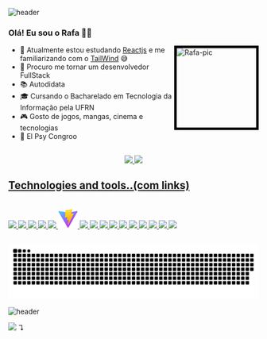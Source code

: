 ![header](https://capsule-render.vercel.app/api?type=waving&color=timeGradient&height=90)

### Olá! Eu sou o Rafa 👋😀

<a align="left" href="//picrew.me/image_maker/197705"/><img align="right" alt="Rafa-pic" height="160" width="160" style="border:5px solid black" src="https://cdn.discordapp.com/attachments/698428639339085837/1009476158062076116/output-onlinegiftools.gif"/>
</a>

  
- 🌱 Atualmente estou estudando [Reactjs](//reactjs.org) e me familiarizando com o [TailWind](//tailwindcss.com) 😅
- 👯 Procuro me tornar um desenvolvedor FullStack
- 📚 Autodidata
- 🎓 Cursando o Bacharelado em Tecnologia da Informação pela UFRN
- 🎮 Gosto de jogos, mangas, cinema e tecnologias
- 🌌 El Psy Congroo


##
<div align="center">
  <a href="https://github.com/RafaelM4gn">
  <img height="180em" src="https://github-readme-stats.vercel.app/api?username=RafaelM4gn&show_icons=true&theme=onedark&include_all_commits=true&count_private=true"/>
  <img height="180em" src="https://github-readme-stats.vercel.app/api/top-langs/?username=RafaelM4gn&layout=compact&langs_count=7&theme=onedark"/>
</div>

## Technologies and tools..(com links)
   
<div style="display: inline_block"><br>
  <a href="//www.java.com"><img width="40" src="https://cdn.jsdelivr.net/gh/devicons/devicon/icons/java/java-original.svg" /> </a>
  <a href="//www.python.org"><img width="40" src="https://cdn.jsdelivr.net/gh/devicons/devicon/icons/python/python-original.svg" /> </a>
  <a href="//cplusplus.com"><img width="40" src="https://cdn.jsdelivr.net/gh/devicons/devicon/icons/cplusplus/cplusplus-original.svg" /> </a>
  <a href="//docs.microsoft.com/en-us/dotnet/csharp/"><img width="40" src="https://cdn.jsdelivr.net/gh/devicons/devicon/icons/csharp/csharp-original.svg" /> </a>
  <a href="//reactjs.org"><img width="40" src="https://cdn.jsdelivr.net/gh/devicons/devicon/icons/react/react-original.svg" /> </a>    
  <a href="//vitejs.dev"><img width="40" src="pics/vite.svg"> </a>
  <a href="//vuejs.org"><img width="40" src="https://cdn.jsdelivr.net/gh/devicons/devicon/icons/vuejs/vuejs-original.svg" /> </a>
  <a href="//nuxtjs.org"><img width="40" src="https://cdn.jsdelivr.net/gh/devicons/devicon/icons/nuxtjs/nuxtjs-original.svg" /> </a>
  <a href="//vuetify.com"><img width="40" src="https://cdn.jsdelivr.net/gh/devicons/devicon/icons/vuetify/vuetify-original.svg" /> </a>
  <a href="//tailwindcss.com"><img width="40" src="https://cdn.jsdelivr.net/gh/devicons/devicon/icons/tailwindcss/tailwindcss-plain.svg" /> </a>
  <a href="//eslint.org"><img width="40" src="https://cdn.jsdelivr.net/gh/devicons/devicon/icons/eslint/eslint-original.svg" /> </a>
  <a href="//docker.com"><img width="40" src="https://cdn.jsdelivr.net/gh/devicons/devicon/icons/docker/docker-original.svg" /> </a>
  <a href="//git-scm.com"><img width="40" src="https://cdn.jsdelivr.net/gh/devicons/devicon/icons/git/git-original.svg" /> </a>
  <a href="//lua.org"><img width="40" src="https://cdn.jsdelivr.net/gh/devicons/devicon/icons/lua/lua-original.svg" /> </a>
  <a href="//neovim.io"><img width="40" src="https://avatars.githubusercontent.com/u/6471485?s=200&v=4"> </a>
  <a href="//unity.com"><img width="40" src="https://cdn.jsdelivr.net/gh/devicons/devicon/icons/unity/unity-original.svg"> </a>
</div>

##

![Snake⋅animation](https://github.com/RafaelM4gn/RafaelM4gn/blob/output/github-contribution-grid-snake.svg)

![header](https://capsule-render.vercel.app/api?type=waving&color=timeGradient&section=footer&height=90)

![](https://komarev.com/ghpvc/?username=RafaeM4gn&color=grey)
↴

